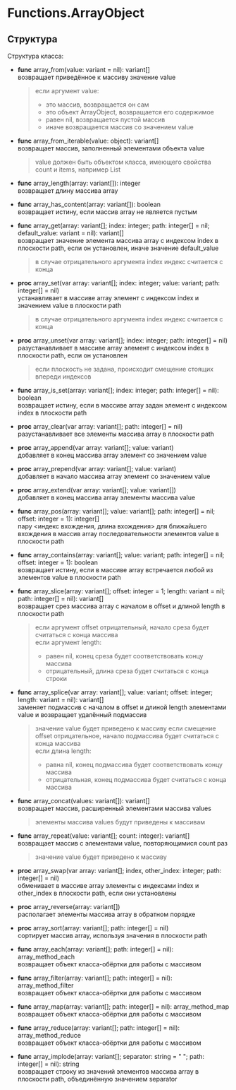 # Functions.ArrayObject

## Структура
Структура класса:


* **func** array_from(value: variant = nil): variant[] <br>
  возвращает приведённое к массиву значение value
  > если аргумент value:
  > * это массив, возвращается он сам
  > * это объект ArrayObject, возвращается его содержимое
  > * равен nil, возвращается пустой массив
  > * иначе возвращается массив со значением value


* **func** array_from_iterable(value: object): variant[] <br>
  возвращает массив, заполненный элементами объекта value
  > value должен быть объектом класса, имеющего свойства count и items, например List


* **func** array_length(array: variant[]): integer <br>
  возвращает длину массива array


* **func** array_has_content(array: variant[]): boolean <br>
  возвращает истину, если массив array не является пустым


* **func** array_get(array: variant[]; index: integer; path: integer[] = nil; default_value: variant = nil): variant[] <br>
  возвращает значение элемента массива array с индексом index в плоскости path, если он установлен, иначе значение default_value
  > в случае отрицательного аргумента index индекс считается с конца


* **proc** array_set(var array: variant[]; index: integer; value: variant; path: integer[] = nil) <br>
  устанавливает в массиве array элемент с индексом index и значением value в плоскости path
  > в случае отрицательного аргумента index индекс считается с конца


* **proc** array_unset(var array: variant[]; index: integer; path: integer[] = nil) <br>
  разустанавливает в массиве array элемент с индексом index в плоскости path, если он установлен
  > если плоскость не задана, происходит смещение стоящих впереди индексов


* **func** array_is_set(array: variant[]; index: integer; path: integer[] = nil): boolean <br>
  возвращает истину, если в массиве array задан элемент с индексом index в плоскости path


* **proc** array_clear(var array: variant[]; path: integer[] = nil) <br>
  разустанавливает все элементы массива array в плоскости path


* **proc** array_append(var array: variant[]; value: variant) <br>
  добавляет в конец массива array элемент со значением value


* **proc** array_prepend(var array: variant[]; value: variant) <br>
  добавляет в начало массива array элемент со значением value


* **proc** array_extend(var array: variant[]; value: variant[]) <br>
  добавляет в конец массива array элементы массива value


* **func** array_pos(array: variant[]; value: variant[]; path: integer[] = nil; offset: integer = 1): integer[] <br>
  пару <индекс вхождения, длина вхождения> для ближайшего вхождения в массив array последовательности элементов value в плоскости path


* **func** array_contains(array: variant[]; value: variant; path: integer[] = nil; offset: integer = 1): boolean <br>
  возвращает истину, если в массиве array встречается любой из элементов value в плоскости path


* **func** array_slice(array: variant[]; offset: integer = 1; length: variant = nil; path: integer[] = nil): variant[] <br>
  возвращает срез массива array с началом в offset и длиной length в плоскости path
  > если аргумент offset отрицательный, начало среза будет считаться с конца массива <br>
  > если аргумент length:
  > * равен nil, конец среза будет соответствовать концу массива
  > * отрицательный, длина среза будет считаться с конца строки


* **func** array_splice(var array: variant[]; value: variant; offset: integer; length: variant = nil): variant[] <br>
  заменяет подмассив с началом в offset и длиной length элементами value и возвращает удалённый подмассив
  > значение value будет приведено к массиву
  > если смещение offset отрицательное, начало подмассива будет считаться с конца массива <br>
  > если длина length:
  > * равна nil, конец подмассива будет соответствовать концу массива
  > * отрицательная, конец подмассива будет считаться с конца массива


* **func** array_concat(values: variant[]): variant[] <br>
  возвращает массив, расширенный элементами массива values
  > элементы массива values будут приведены к массивам


* **func** array_repeat(value: variant[]; count: integer): variant[] <br>
  возвращает массив с элементами value, повторяющимися count раз
  > значение value будет приведено к массиву


* **proc** array_swap(var array: variant[]; index, other_index: integer; path: integer[] = nil) <br>
  обменивает в массиве array элементы с индексами index и other_index в плоскости path, если они установлены


* **proc** array_reverse(array: variant[]) <br>
  располагает элементы массива array в обратном порядке


<!-- - **proc** array_pad(array: variant[]; direction: array_pad_direction; value: variant[]; length: integer) <br>
  дополняет массив array элементами value по краям до длины length
  > агрумент value будет приведён к массиву -->


<!-- - **proc** array_trim(array: variant[]; path: integer[] = nil; direction: array_trim_direction; value: variant) <br>
  очищает массив array от любого из элементов value по краям
  > агрумент value будет приведён к массиву -->


* **proc** array_sort(array: variant[]; path: integer[] = nil) <br>
  сортирует массив array, используя значения в плоскости path


* **func** array_each(array: variant[]; path: integer[] = nil): array_method_each <br>
  возвращает объект класса-обёртки для работы с массивом


* **func** array_filter(array: variant[]; path: integer[] = nil): array_method_filter <br>
  возвращает объект класса-обёртки для работы с массивом


* **func** array_map(array: variant[]; path: integer[] = nil): array_method_map <br>
  возвращает объект класса-обёртки для работы с массивом


* **func** array_reduce(array: variant[]; path: integer[] = nil): array_method_reduce <br>
  возвращает объект класса-обёртки для работы с массивом


- **func** array_implode(array: variant[]; separator: string = " "; path: integer[] = nil): string <br>
  возвращает строку из значений элементов массива array в плоскости path, объединённую значением separator
